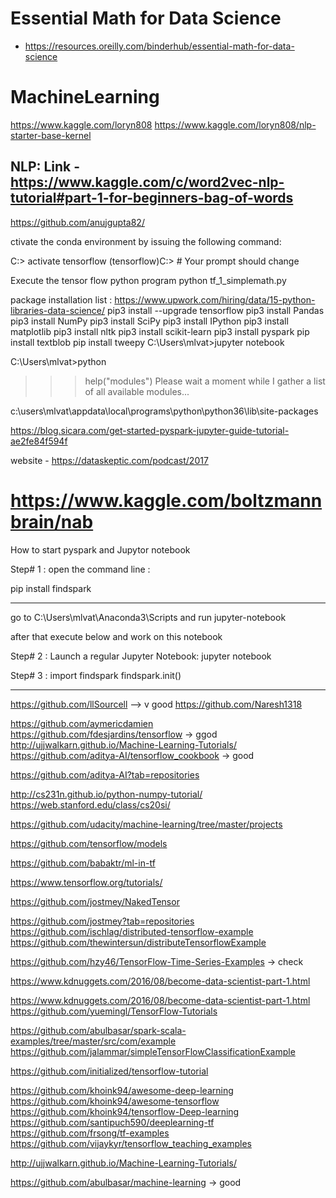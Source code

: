 # Essential Math for Data Science
- https://resources.oreilly.com/binderhub/essential-math-for-data-science

# MachineLearning

https://www.kaggle.com/loryn808
https://www.kaggle.com/loryn808/nlp-starter-base-kernel



NLP:
Link - https://www.kaggle.com/c/word2vec-nlp-tutorial#part-1-for-beginners-bag-of-words
------------------
https://github.com/anujgupta82/

ctivate the conda environment by issuing the following command:

C:> activate tensorflow
 (tensorflow)C:>  # Your prompt should change

Execute the tensor flow python program
	python tf_1_simplemath.py
	



package installation list :  https://www.upwork.com/hiring/data/15-python-libraries-data-science/
pip3 install --upgrade tensorflow
pip3 install  Pandas
pip3 install  NumPy
pip3 install  SciPy
pip3 install  IPython
pip3 install  matplotlib
pip3 install  nltk
pip3 install  scikit-learn
pip3 install pyspark
pip install textblob
pip install tweepy
C:\Users\mlvat>jupyter notebook


C:\Users\mlvat>python
>>> help("modules")
Please wait a moment while I gather a list of all available modules...

c:\users\mlvat\appdata\local\programs\python\python36\lib\site-packages


https://blog.sicara.com/get-started-pyspark-jupyter-guide-tutorial-ae2fe84f594f

website - https://dataskeptic.com/podcast/2017



https://www.kaggle.com/boltzmannbrain/nab
================

How to start pyspark and Jupytor notebook

Step# 1 :
open the command line :

pip install findspark

-----------
go to
C:\Users\mlvat\Anaconda3\Scripts
and run jupyter-notebook
	
after  that execute below and work on this notebook

Step# 2 :
Launch a regular Jupyter Notebook:
	jupyter notebook

Step# 3 :
import findspark
findspark.init()



------




























https://github.com/llSourcell  --> v good
https://github.com/Naresh1318


https://github.com/aymericdamien
https://github.com/fdesjardins/tensorflow  -> ggod
http://ujjwalkarn.github.io/Machine-Learning-Tutorials/
https://github.com/aditya-AI/tensorflow_cookbook -> good

https://github.com/aditya-AI?tab=repositories

http://cs231n.github.io/python-numpy-tutorial/
https://web.stanford.edu/class/cs20si/

https://github.com/udacity/machine-learning/tree/master/projects


https://github.com/tensorflow/models

https://github.com/babaktr/ml-in-tf

https://www.tensorflow.org/tutorials/

https://github.com/jostmey/NakedTensor

https://github.com/jostmey?tab=repositories
https://github.com/ischlag/distributed-tensorflow-example
https://github.com/thewintersun/distributeTensorflowExample 


https://github.com/hzy46/TensorFlow-Time-Series-Examples  -> check




https://www.kdnuggets.com/2016/08/become-data-scientist-part-1.html


https://www.kdnuggets.com/2016/08/become-data-scientist-part-1.html
https://github.com/yuemingl/TensorFlow-Tutorials

https://github.com/abulbasar/spark-scala-examples/tree/master/src/com/example
https://github.com/jalammar/simpleTensorFlowClassificationExample


https://github.com/initialized/tensorflow-tutorial

https://github.com/khoink94/awesome-deep-learning
https://github.com/khoink94/awesome-tensorflow
https://github.com/khoink94/tensorflow-Deep-learning
https://github.com/santipuch590/deeplearning-tf
https://github.com/frsong/tf-examples
https://github.com/vijaykyr/tensorflow_teaching_examples

http://ujjwalkarn.github.io/Machine-Learning-Tutorials/



https://github.com/abulbasar/machine-learning  -> good
